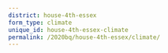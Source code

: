```yaml
---
district: house-4th-essex
form_type: climate
unique_id: house-4th-essex-climate
permalink: /2020bq/house-4th-essex/climate/
---
```

